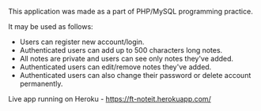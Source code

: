This application was made as a part of PHP/MySQL programming practice.

It may be used as follows:
- Users can register new account/login.
- Authenticated users can add up to 500 characters long notes.
- All notes are private and users can see only notes they've added.
- Authenticated users can edit/remove notes they've added.
- Authenticated users can also change their password or delete account permanently.

Live app running on Heroku - https://ft-noteit.herokuapp.com/
